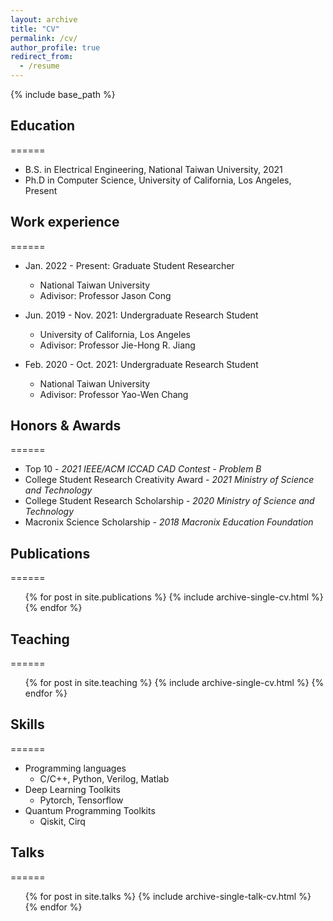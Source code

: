 ```yaml
---
layout: archive
title: "CV"
permalink: /cv/
author_profile: true
redirect_from:
  - /resume
---
```


{% include base_path %}

<!-- [PDF](/files/CHENCHIA_CV.pdf){: .btn} -->

## Education
======
* B.S. in Electrical Engineering, National Taiwan University, 2021
* Ph.D in Computer Science, University of California, Los Angeles, Present

## Work experience
======
* Jan. 2022 - Present: Graduate Student Researcher
  * National Taiwan University
  * Adivisor: Professor Jason Cong

* Jun. 2019 - Nov. 2021: Undergraduate Research Student
  * University of California, Los Angeles
  * Adivisor: Professor Jie-Hong R. Jiang

* Feb. 2020 - Oct. 2021: Undergraduate Research Student
  * National Taiwan University
  * Adivisor: Professor Yao-Wen Chang

## Honors & Awards
======
* Top 10 - *2021 IEEE/ACM ICCAD CAD Contest - Problem B*
* College Student Research Creativity Award - *2021 Ministry of Science and Technology*
* College Student Research Scholarship - *2020 Ministry of Science and Technology*
* Macronix Science Scholarship - *2018 Macronix Education Foundation*

## Publications
======
  <ul>{% for post in site.publications %}
    {% include archive-single-cv.html %}
  {% endfor %}</ul>

## Teaching
======
  <ul>{% for post in site.teaching %}
    {% include archive-single-cv.html %}
  {% endfor %}</ul>

## Skills
======
* Programming languages
  * C/C++, Python, Verilog, Matlab
* Deep Learning Toolkits 
  * Pytorch, Tensorflow
* Quantum Programming Toolkits
  * Qiskit, Cirq


## Talks
======
  <ul>{% for post in site.talks %}
    {% include archive-single-talk-cv.html %}
  {% endfor %}</ul>
  

  
<!-- Service and leadership
======
* Currently signed in to 43 different slack teams -->
